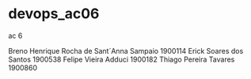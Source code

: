 # devops_ac06
ac 6

Breno Henrique Rocha de Sant´Anna Sampaio	1900114
Erick Soares dos Santos	1900538
Felipe Vieira Adduci	1900182
Thiago Pereira Tavares	1900860
